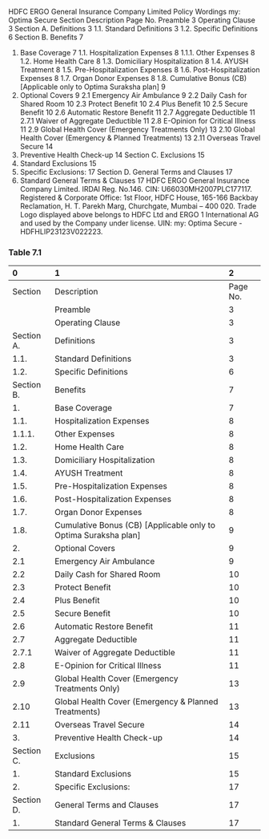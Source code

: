 HDFC ERGO General Insurance Company Limited
Policy Wordings
my: Optima Secure
Section Description Page No.
Preamble 3
Operating Clause 3
Section A. Definitions 3
1.1. Standard Definitions 3
1.2. Specific Definitions 6
Section B. Benefits 7
1. Base Coverage 7
1.1. Hospitalization Expenses 8
1.1.1. Other Expenses 8
1.2. Home Health Care 8
1.3. Domiciliary Hospitalization 8
1.4. AYUSH Treatment 8
1.5. Pre-Hospitalization Expenses 8
1.6. Post-Hospitalization Expenses 8
1.7. Organ Donor Expenses 8
1.8. Cumulative Bonus (CB) [Applicable only to Optima Suraksha plan] 9
2. Optional Covers 9
2.1 Emergency Air Ambulance 9
2.2 Daily Cash for Shared Room 10
2.3 Protect Benefit 10
2.4 Plus Benefit 10
2.5 Secure Benefit 10
2.6 Automatic Restore Benefit 11
2.7 Aggregate Deductible 11
2.7.1 Waiver of Aggregate Deductible 11
2.8 E-Opinion for Critical Illness 11
2.9 Global Health Cover (Emergency Treatments Only) 13
2.10 Global Health Cover (Emergency & Planned Treatments) 13
2.11 Overseas Travel Secure 14
3. Preventive Health Check-up 14
Section C. Exclusions 15
1. Standard Exclusions 15
2. Specific Exclusions: 17
Section D. General Terms and Clauses 17
1. Standard General Terms & Clauses 17
HDFC ERGO General Insurance Company Limited. IRDAI Reg. No.146. CIN: U66030MH2007PLC177117. Registered & Corporate Office: 1st Floor, HDFC
House, 165-166 Backbay Reclamation, H. T. Parekh Marg, Churchgate, Mumbai – 400 020. Trade Logo displayed above belongs to HDFC Ltd and ERGO 1
International AG and used by the Company under license. UIN: my: Optima Secure - HDFHLIP23123V022223.


### Table 7.1
| 0          | 1                                                               | 2        |
|:-----------|:----------------------------------------------------------------|:---------|
| Section    | Description                                                     | Page No. |
|            | Preamble                                                        | 3        |
|            | Operating Clause                                                | 3        |
| Section A. | Definitions                                                     | 3        |
| 1.1.       | Standard Definitions                                            | 3        |
| 1.2.       | Specific Definitions                                            | 6        |
| Section B. | Benefits                                                        | 7        |
| 1.         | Base Coverage                                                   | 7        |
| 1.1.       | Hospitalization Expenses                                        | 8        |
| 1.1.1.     | Other Expenses                                                  | 8        |
| 1.2.       | Home Health Care                                                | 8        |
| 1.3.       | Domiciliary Hospitalization                                     | 8        |
| 1.4.       | AYUSH Treatment                                                 | 8        |
| 1.5.       | Pre-Hospitalization Expenses                                    | 8        |
| 1.6.       | Post-Hospitalization Expenses                                   | 8        |
| 1.7.       | Organ Donor Expenses                                            | 8        |
| 1.8.       | Cumulative Bonus (CB) [Applicable only to Optima Suraksha plan] | 9        |
| 2.         | Optional Covers                                                 | 9        |
| 2.1        | Emergency Air Ambulance                                         | 9        |
| 2.2        | Daily Cash for Shared Room                                      | 10       |
| 2.3        | Protect Benefit                                                 | 10       |
| 2.4        | Plus Benefit                                                    | 10       |
| 2.5        | Secure Benefit                                                  | 10       |
| 2.6        | Automatic Restore Benefit                                       | 11       |
| 2.7        | Aggregate Deductible                                            | 11       |
| 2.7.1      | Waiver of Aggregate Deductible                                  | 11       |
| 2.8        | E-Opinion for Critical Illness                                  | 11       |
| 2.9        | Global Health Cover (Emergency Treatments Only)                 | 13       |
| 2.10       | Global Health Cover (Emergency & Planned Treatments)            | 13       |
| 2.11       | Overseas Travel Secure                                          | 14       |
| 3.         | Preventive Health Check-up                                      | 14       |
| Section C. | Exclusions                                                      | 15       |
| 1.         | Standard Exclusions                                             | 15       |
| 2.         | Specific Exclusions:                                            | 17       |
| Section D. | General Terms and Clauses                                       | 17       |
| 1.         | Standard General Terms & Clauses                                | 17       |
